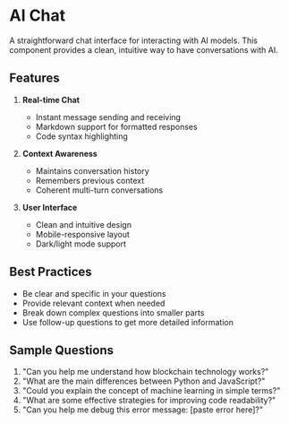 # AI Chat

A straightforward chat interface for interacting with AI models. This component provides a clean, intuitive way to have conversations with AI.

## Features

1. **Real-time Chat**
   - Instant message sending and receiving
   - Markdown support for formatted responses
   - Code syntax highlighting

2. **Context Awareness**
   - Maintains conversation history
   - Remembers previous context
   - Coherent multi-turn conversations

3. **User Interface**
   - Clean and intuitive design
   - Mobile-responsive layout
   - Dark/light mode support

## Best Practices

- Be clear and specific in your questions
- Provide relevant context when needed
- Break down complex questions into smaller parts
- Use follow-up questions to get more detailed information

## Sample Questions

1. "Can you help me understand how blockchain technology works?"
2. "What are the main differences between Python and JavaScript?"
3. "Could you explain the concept of machine learning in simple terms?"
4. "What are some effective strategies for improving code readability?"
5. "Can you help me debug this error message: [paste error here]?"
